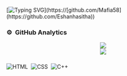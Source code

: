 <img src="https://camo.githubusercontent.com/82291b0fe831bfc6781e07fc5090cbd0a8b912bb8b8d4fec0696c881834f81ac/68747470733a2f2f70726f626f742e6d656469612f394575424971676170492e676966" width="800" height="3">


[![Typing SVG](https://readme-typing-svg.herokuapp.com?color=%2336BCF7&lines=Hello%2C+I'm+Eshan+Hasitha;+How+To+Reach+Me+%3A+Contact+Me+On+WhatsApp+;)](https://[github.com/Mafia58](https://github.com/Eshanhasitha))

### ⚙️ &nbsp;GitHub Analytics
<div align="center"><img src="https://github-readme-stats.vercel.app/api?username=Eshanhasitha&hide=contribs,issues,stars&theme=tokyonight" /></div>
<div align="center"><img src="https://github-readme-stats.vercel.app/api/top-langs/?username=Eshanhasitha&hide_title=true&hide_border=true&theme=tokyonight" /></div>

###
![HTML](https://img.shields.io/badge/-HTML-05122A?style=flat&logo=HTML5)&nbsp;
![CSS](https://img.shields.io/badge/-CSS-05122A?style=flat&logo=CSS3&logoColor=1572B6)&nbsp;
![C++](https://img.shields.io/badge/-C++-05122A?style=flat&logo=cplusplus)&nbsp;
